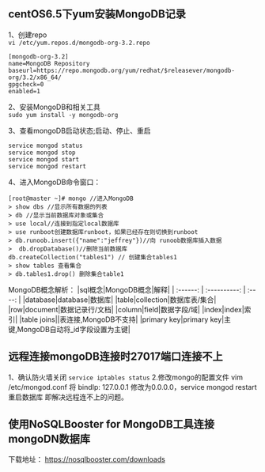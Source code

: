 centOS6.5下yum安装MongoDB记录
-----------
1、创建repo  
`vi /etc/yum.repos.d/mongodb-org-3.2.repo`
```
[mongodb-org-3.2]  
name=MongoDB Repository  
baseurl=https://repo.mongodb.org/yum/redhat/$releasever/mongodb-org/3.2/x86_64/  
gpgcheck=0  
enabled=1 
```

2、安装MongoDB和相关工具  
`sudo yum install -y mongodb-org`

3、查看mongoDB启动状态;启动、停止、重启  
```
service mongod status
service mongod stop
service mongod start
service mongod restart
```
4、进入MongoDB命令窗口：   
```
[root@master ~]# mongo //进入MongoDB
> show dbs //显示所有数据的列表
> db //显示当前数据库对象或集合
> use local//连接到指定local数据库
> use runboot创建数据库runboot，如果已经存在则切换到runboot
> db.runoob.insert({"name":"jeffrey"})//向 runoob数据库插入数据
>  db.dropDatabase()//删除当前数据库
db.createCollection("tables1") // 创建集合tables1
> show tables 查看集合
> db.tables1.drop() 删除集合table1

```
MongoDB概念解析：
|sql概念|MongoDB概念|解释|
| :------: | :----------: | :----: |
|database|database|数据库|
|table|collection|数据库表/集合|
|row|document|数据记录行/文档|
|column|field|数据字段/域|
|index|index|索引|
|table joins||表连接,MongoDB不支持|
|primary key|primary key|主键,MongoDB自动将_id字段设置为主键|

远程连接mongoDB连接时27017端口连接不上
-------------------------
1、确认防火墙关闭
`service iptables status`
2.修改mongo的配置文件
vim /etc/mongod.conf 
将 bindIp: 127.0.0.1 修改为0.0.0.0，service mongod restart重启数据库
即解决远程连不上的问题。

使用NoSQLBooster for MongoDB工具连接mongoDN数据库
-----------
下载地址：
https://nosqlbooster.com/downloads

